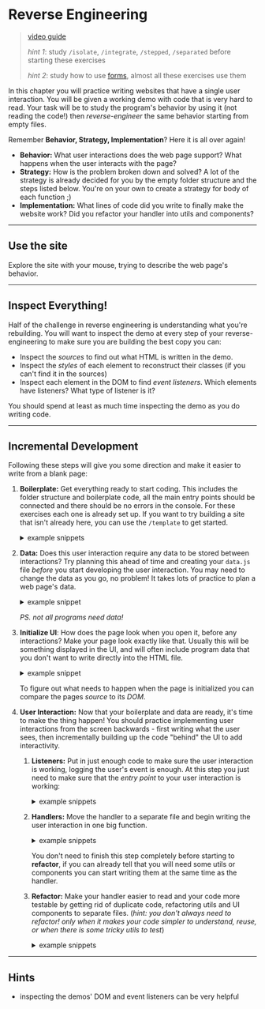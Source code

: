 # Reverse Engineering

> [video guide](https://vimeo.com/585393648)
>
> _hint 1_: study `/isolate`, `/integrate`, `/stepped`, `/separated` before starting these exercises
>
> _hint 2_: study how to use [forms](https://javascript.info/forms-controls), almost all these exercises use them

In this chapter you will practice writing websites that have a single user interaction. You will be given a working demo with code that is very hard to read. Your task will be to study the program's behavior by using it (not reading the code!) then _reverse-engineer_ the same behavior starting from empty files.

Remember **Behavior, Strategy, Implementation**? Here it is all over again!

- **Behavior:** What user interactions does the web page support? What happens when the user interacts with the page?
- **Strategy:** How is the problem broken down and solved? A lot of the strategy is already decided for you by the empty folder structure and the steps listed below. You're on your own to create a strategy for body of each function ;)
- **Implementation:** What lines of code did you write to finally make the website work? Did you refactor your handler into utils and components?

---

## Use the site

Explore the site with your mouse, trying to describe the web page's behavior.

---

## Inspect Everything!

Half of the challenge in reverse engineering is understanding what you're rebuilding. You will want to inspect the demo at every step of your reverse-engineering to make sure you are building the best copy you can:

- Inspect the _sources_ to find out what HTML is written in the demo.
- Inspect the _styles_ of each element to reconstruct their classes (if you can't find it in the sources)
- Inspect each element in the DOM to find _event listeners_. Which elements have listeners? What type of listener is it?

You should spend at least as much time inspecting the demo as you do writing code.

---

## Incremental Development

Following these steps will give you some direction and make it easier to write from a blank page:

1. **Boilerplate:** Get everything ready to start coding. This includes the folder structure and boilerplate code, all the main entry points should be connected and there should be no errors in the console. For these exercises each one is already set up. If you want to try building a site that isn't already here, you can use the `/template` to get started.

   <details>
   <summary>example snippets</summary>

   ```css
   /* ./public/style.css */

   /* an empty CSS file */
   ```

   ```html
   <!--  ./index.html -->

   <!DOCTYPE html>
   <html lang="en">
     <head>
       <meta charset="utf-8" />
       <title></title>
       <link rel="stylesheet" href="./public/style.css" />
     </head>

     <body>
       <div id="user-interface"></div>
       <script type="module" src="./src/init/index.js"></script>
     </body>
   </html>
   ```

   ```js
   // ./src/init/index.js

   // an empty JS file
   ```

   </details>

2. **Data:** Does this user interaction require any data to be stored between interactions? Try planning this ahead of time and creating your `data.js` file _before_ you start developing the user interaction. You may need to change the data as you go, no problem! It takes lots of practice to plan a web page's data.

   <details>
   <summary>example snippet</summary>

   ```js
   // ./src/data.js

   export const data = {
     secret: 'water is blue',
   };
   ```

   </details>

   _PS. not all programs need data!_

3. **Initialize UI**: How does the page look when you open it, before any interactions? Make your page look exactly like that. Usually this will be something displayed in the UI, and will often include program data that you don't want to write directly into the HTML file.

    <details>
    <summary>example snippet</summary>

   ```css
   /* ./public/style.css */

   .centered {
     position: fixed;
     top: 50%;
     left: 50%;
     transform: translate(-50%, -50%);
   }

   .framed {
     border: solid black 1px;
   }

   .hidden {
     color: white;
   }
   ```

   ```html
   <!-- index.html -->
   <!-- ... -->
   <div id="user-interface">
     <p id="the-secret" class="centered framed hidden"></p>
   </div>
   <!-- ... -->
   ```

   ```js
   // ./src/init/index.js

   import './ui.js';
   ```

   ```js
   // ./src/init/ui.js

   import { data } from '../data.js';

   document.getElementById('the-secret').innerText = data.secret;
   ```

    </details>

   To figure out what needs to happen when the page is initialized you can compare the pages _source_ to its _DOM_.

4. **User Interaction:** Now that your boilerplate and data are ready, it's time to make the thing happen! You should practice implementing user interactions from the screen backwards - first writing what the user sees, then incrementally building up the code "behind" the UI to add interactivity.

   1. **Listeners:** Put in just enough code to make sure the user interaction is working, logging the user's event is enough. At this step you just need to make sure that the _entry point_ to your user interaction is working:

      <details>
      <summary>example snippets</summary>

      ```js
      // ./src/init/index.js

      import './ui.js';

      import '../listeners/display.js';
      import '../listeners/hide.js';
      ```

      ```js
      // ./src/listeners/display.js

      document
        .getElementById('the-secret')
        .addEventListener('mouseenter', (event) => {
          console.log(event);
        });
      ```

      ```js
      // ./src/listeners/hide.js

      document
        .getElementById('the-secret')
        .addEventListener('mouseout', (event) => {
          console.log(event);
        });
      ```

      </details>

   2. **Handlers:** Move the handler to a separate file and begin writing the user interaction in one big function.

      <details>
      <summary>example snippets</summary>

      ```js
      // ./src/listeners/display.js

      import { displaySecret } from '../handlers/display-secret.js';

      document
        .getElementById('the-secret')
        .addEventListener('mouseenter', displaySecret);
      ```

      ```js
      // ./src/listeners/hide.js

      import { hideSecret } from '../handlers/hide-secret.js';

      document
        .getElementById('the-secret')
        .addEventListener('mouseleave', hideSecret);
      ```

      ```js
      // ./src/handlers/display-secret.js

      export const displaySecret = (event) => {
        event.target.classList.toggle('hidden');
      };
      ```

      ```js
      // ./src/handlers/hide-secret.js

      export const hideSecret = (event) => {
        event.target.classList.toggle('hidden');
      };
      ```

      </details>

      You don't need to finish this step completely before starting to **refactor**, if you can already tell that you will need some utils or components you can start writing them at the same time as the handler.

   3. **Refactor:** Make your handler easier to read and your code more testable by getting rid of duplicate code, refactoring utils and UI components to separate files. (_hint: you don't always need to refactor! only when it makes your code simpler to understand, reuse, or when there is some tricky utils to test_)

      <details>
      <summary>example snippets</summary>

      Both handlers have the same code. Combining them into a single function and calling the same handler from both listeners will make the code easier to understand and maintain.

      ```js
      // ./src/listeners/display.js

      import { toggleHidden } from '../handlers/toggle-hidden.js';

      document
        .getElementById('the-secret')
        .addEventListener('mouseenter', toggleHidden);
      ```

      ```js
      // ./src/listeners/hide.js

      import { toggleHidden } from '../handlers/toggle-hidden.js';

      document
        .getElementById('the-secret')
        .addEventListener('mouseleave', toggleHidden);
      ```

      ```js
      // ./src/handlers/toggle-hidden.js

      export const toggleHidden = (event) => {
        event.target.classList.toggle('hidden');
      };
      ```

      </details>

---

## Hints

- inspecting the demos' DOM and event listeners can be very helpful
